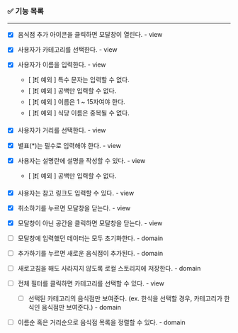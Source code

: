 ### ✅ 기능 목록

---

- [x] 음식점 추가 아이콘을 클릭하면 모달창이 열린다. - view
- [x] 사용자가 카테고리를 선택한다. - view
- [x] 사용자가 이름을 입력한다. - view
  - [ ]❗[ 예외 ] 특수 문자는 입력할 수 없다.
  - [ ]❗[ 예외 ] 공백만 입력할 수 없다.
  - [ ]❗[ 예외 ] 이름은 1 ~ 15자여야 한다.
  - [ ]❗[ 예외 ] 식당 이름은 중복될 수 없다.
- [x] 사용자가 거리를 선택한다. - view
- [x] 별표(\*)는 필수로 입력해야 한다. - view
- [x] 사용자는 설명란에 설명을 작성할 수 있다. - view
  - [ ]❗[ 예외 ] 공백만 입력할 수 없다.
- [x] 사용자는 참고 링크도 입력할 수 있다. - view
- [x] 취소하기를 누르면 모달창을 닫는다. - view
- [x] 모달창이 아닌 공간을 클릭하면 모달창을 닫는다. - view
- [ ] 모달창에 입력했던 데이터는 모두 초기화한다. - domain
- [ ] 추가하기를 누르면 새로운 음식점이 추가된다. - domain
- [ ] 새로고침을 해도 사라지지 않도록 로컬 스토리지에 저장한다. - domain

- [ ] 전체 필터를 클릭하면 카테고리를 선택할 수 있다. - view
  - [ ] 선택된 카테고리의 음식점만 보여준다. (ex. 한식을 선택할 경우, 카테고리가 한식인 음식점만 보여준다.) - domain
- [ ] 이름순 혹은 거리순으로 음식점 목록을 정렬할 수 있다. - domain
